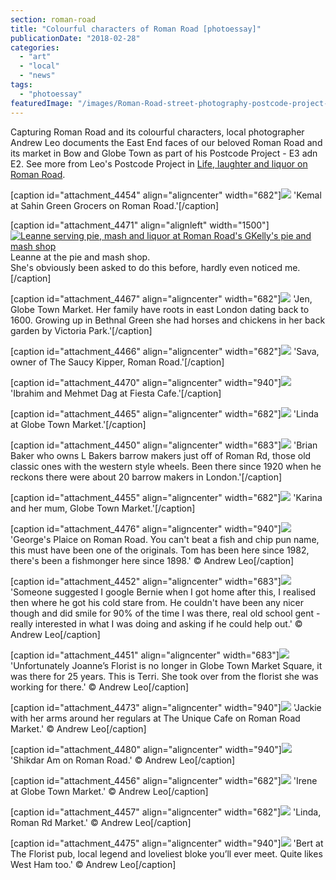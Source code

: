 ```yaml
---
section: roman-road
title: "Colourful characters of Roman Road [photoessay]"
publicationDate: "2018-02-28"
categories: 
  - "art"
  - "local"
  - "news"
tags: 
  - "photoessay"
featuredImage: "/images/Roman-Road-street-photography-postcode-project-andrew-leo-04.jpg"
---
```


Capturing Roman Road and its colourful characters, local photographer Andrew Leo documents the East End faces of our beloved Roman Road and its market in Bow and Globe Town as part of his Postcode Project - E3 adn E2. See more from Leo's Postcode Project in [Life, laughter and liquor on Roman Road](https://romanroadlondon.com/life-laughter-liquor-roman-road-photography-andrew-leo/).

\[caption id="attachment\_4454" align="aligncenter" width="682"\]![](/images/Roman-Road-street-photography-postcode-project-andrew-leo-25-682x1024.jpg) 'Kemal at Sahin Green Grocers on Roman Road.'\[/caption\]

\[caption id="attachment\_4471" align="alignleft" width="1500"\][![Leanne serving pie, mash and liquor at Roman Road's GKelly's pie and mash shop](/images/Roman-Road-street-photography-postcode-project-andrew-leo-07.jpg)](https://romanroadlondon.com/wp-content/uploads/2018/02/Roman-Road-street-photography-postcode-project-andrew-leo-07.jpg) Leanne at the pie and mash shop.  
She's obviously been asked to do this before, hardly even noticed me.\[/caption\]

\[caption id="attachment\_4467" align="aligncenter" width="682"\]![](/images/Roman-Road-street-photography-postcode-project-andrew-leo-38-682x1024.jpg) 'Jen, Globe Town Market. Her family have roots in east London dating back to 1600. Growing up in Bethnal Green she had horses and chickens in her back garden by Victoria Park.'\[/caption\]

\[caption id="attachment\_4466" align="aligncenter" width="682"\]![](/images/Roman-Road-street-photography-postcode-project-andrew-leo-21-682x1024.jpg) 'Sava, owner of The Saucy Kipper, Roman Road.'\[/caption\]

\[caption id="attachment\_4470" align="aligncenter" width="940"\]![](/images/Roman-Road-street-photography-postcode-project-andrew-leo-04-1024x683.jpg) 'Ibrahim and Mehmet Dag at Fiesta Cafe.'\[/caption\]

\[caption id="attachment\_4465" align="aligncenter" width="682"\]![](/images/Roman-Road-street-photography-postcode-project-andrew-leo-37-682x1024.jpg) 'Linda at Globe Town Market.'\[/caption\]

\[caption id="attachment\_4450" align="aligncenter" width="683"\]![](/images/Roman-Road-street-photography-postcode-project-andrew-leo-34-683x1024.jpg) 'Brian Baker who owns L Bakers barrow makers just off of Roman Rd, those old classic ones with the western style wheels. Been there since 1920 when he reckons there were about 20 barrow makers in London.'\[/caption\]

\[caption id="attachment\_4455" align="aligncenter" width="682"\]![](/images/Roman-Road-street-photography-postcode-project-andrew-leo-31-682x1024.jpg) 'Karina and her mum, Globe Town Market.'\[/caption\]

\[caption id="attachment\_4476" align="aligncenter" width="940"\]![](/images/Roman-Road-street-photography-postcode-project-andrew-leo-08-1024x683.jpg) 'George's Plaice on Roman Road. You can't beat a fish and chip pun name, this must have been one of the originals. Tom has been here since 1982, there's been a fishmonger here since 1898.' © Andrew Leo\[/caption\]

\[caption id="attachment\_4452" align="aligncenter" width="683"\]![](/images/Roman-Road-street-photography-postcode-project-andrew-leo-28-683x1024.jpg) 'Someone suggested I google Bernie when I got home after this, I realised then where he got his cold stare from. He couldn't have been any nicer though and did smile for 90% of the time I was there, real old school gent - really interested in what I was doing and asking if he could help out.' © Andrew Leo\[/caption\]

\[caption id="attachment\_4451" align="aligncenter" width="683"\]![](/images/Roman-Road-street-photography-postcode-project-andrew-leo-20-683x1024.jpg) 'Unfortunately Joanne’s Florist is no longer in Globe Town Market Square, it was there for 25 years. This is Terri. She took over from the florist she was working for there.' © Andrew Leo\[/caption\]

\[caption id="attachment\_4473" align="aligncenter" width="940"\]![](/images/Roman-Road-street-photography-postcode-project-andrew-leo-14-1024x683.jpg) 'Jackie with her arms around her regulars at The Unique Cafe on Roman Road Market.' © Andrew Leo\[/caption\]

\[caption id="attachment\_4480" align="aligncenter" width="940"\]![](/images/Roman-Road-street-photography-postcode-project-andrew-leo-02-1024x683.jpg) 'Shikdar Am on Roman Road.' © Andrew Leo\[/caption\]

\[caption id="attachment\_4456" align="aligncenter" width="682"\]![](/images/Roman-Road-street-photography-postcode-project-andrew-leo-36-682x1024.jpg) 'Irene at Globe Town Market.' © Andrew Leo\[/caption\]

\[caption id="attachment\_4457" align="aligncenter" width="682"\]![](/images/Roman-Road-street-photography-postcode-project-andrew-leo-26-682x1024.jpg) 'Linda, Roman Rd Market.' © Andrew Leo\[/caption\]

\[caption id="attachment\_4475" align="aligncenter" width="940"\]![](/images/Roman-Road-street-photography-postcode-project-andrew-leo-06-1024x683.jpg) 'Bert at The Florist pub, local legend and loveliest bloke you’ll ever meet. Quite likes West Ham too.' © Andrew Leo\[/caption\]


